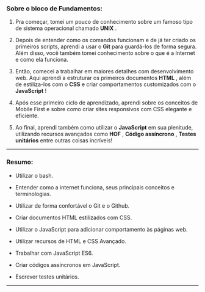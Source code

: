 
### Sobre o bloco de Fundamentos:

1.  Pra começar, tomei um pouco de conhecimento sobre um famoso tipo de sistema operacional chamado  **UNIX** .
    
2.  Depois de entender como os comandos funcionam e de já ter criado os primeiros scripts, aprendi a usar o  **Git** para guardá-los de forma segura. Além disso, você também tomei conhecimento sobre o que é a Internet e como ela funciona.
    
3.  Então, comecei a trabalhar em maiores detalhes com desenvolvimento web. Aqui aprendi a estruturar os primeiros documentos  **HTML** , além de estiliza-los com o  **CSS** e criar comportamentos customizados com o  **JavaScript** !
    
4.  Após esse primeiro ciclo de aprendizado, aprendi sobre os conceitos de Mobile First e sobre como criar sites responsivos com CSS elegante e eficiente.
    
5.  Ao final, aprendi também como utilizar o  **JavaScript** em sua plenitude, utilizando recursos avançados como  **HOF** ,  **Código assíncrono** ,  **Testes unitários** entre outras coisas incríveis!
    

----------

### Resumo:

-   Utilizar o bash.
    
-   Entender como a internet funciona, seus principais conceitos e terminologias.
    
-   Utilizar de forma confortável o Git e o Github.
    
-   Criar documentos HTML estilizados com CSS.
    
-   Utilizar o JavaScript para adicionar comportamento às páginas web.
    
-   Utilizar recursos de HTML e CSS Avançado.
    
-   Trabalhar com JavaScript ES6.
    
-   Criar códigos assíncronos em JavaScript.
    
-   Escrever testes unitários.

----------
